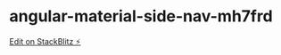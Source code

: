 # angular-material-side-nav-mh7frd

[Edit on StackBlitz ⚡️](https://stackblitz.com/edit/angular-material-side-nav-mh7frd)